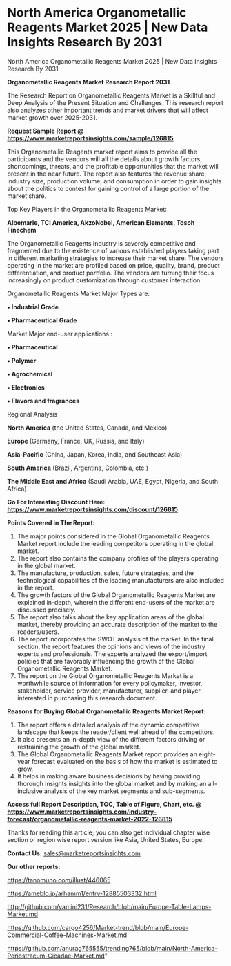 # North America Organometallic Reagents Market 2025 | New Data Insights Research By 2031
North America Organometallic Reagents Market 2025 | New Data Insights Research By 2031

<strong>Organometallic Reagents Market Research Report 2031</strong>

The Research Report on Organometallic Reagents Market is a Skillful and Deep Analysis of the Present Situation and Challenges. This research report also analyzes other important trends and market drivers that will affect market growth over 2025-2031.

<strong>Request Sample Report @ <a href=https://www.marketreportsinsights.com/sample/126815>https://www.marketreportsinsights.com/sample/126815</a></strong>

This Organometallic Reagents market report aims to provide all the participants and the vendors will all the details about growth factors, shortcomings, threats, and the profitable opportunities that the market will present in the near future. The report also features the revenue share, industry size, production volume, and consumption in order to gain insights about the politics to contest for gaining control of a large portion of the market share.

Top Key Players in the Organometallic Reagents Market:

<strong>Albemarle, TCI America, AkzoNobel, American Elements, Tosoh Finechem</strong>

The Organometallic Reagents Industry is severely competitive and fragmented due to the existence of various established players taking part in different marketing strategies to increase their market share. The vendors operating in the market are profiled based on price, quality, brand, product differentiation, and product portfolio. The vendors are turning their focus increasingly on product customization through customer interaction.

Organometallic Reagents Market Major Types are:

<strong>• Industrial Grade

• Pharmaceutical Grade</strong>

Market Major end-user applications :

<strong>• Pharmaceutical

• Polymer

• Agrochemical

• Electronics

• Flavors and fragrances</strong>

Regional Analysis

</u><strong><b>North America</b></strong> (the United States, Canada, and Mexico)

<strong><b>Europe </b></strong>(Germany, France, UK, Russia, and Italy)

<strong><b>Asia-Pacific</b></strong> (China, Japan, Korea, India, and Southeast Asia)

<strong><b>South America</b></strong> (Brazil, Argentina, Colombia, etc.)

<strong><b>The Middle East and Africa</b></strong> (Saudi Arabia, UAE, Egypt, Nigeria, and South Africa)

<strong>Go For Interesting Discount Here: <a href=https://www.marketreportsinsights.com/discount/126815>https://www.marketreportsinsights.com/discount/126815</a></strong>

<strong>Points Covered in The Report:</strong>
<ol>
  <li>The major points considered in the Global Organometallic Reagents Market report include the leading competitors operating in the global market.</li>
  <li>The report also contains the company profiles of the players operating in the global market.</li>
  <li>The manufacture, production, sales, future strategies, and the technological capabilities of the leading manufacturers are also included in the report.</li>
  <li>The growth factors of the Global Organometallic Reagents Market are explained in-depth, wherein the different end-users of the market are discussed precisely.</li>
  <li>The report also talks about the key application areas of the global market, thereby providing an accurate description of the market to the readers/users.</li>
  <li>The report incorporates the SWOT analysis of the market. In the final section, the report features the opinions and views of the industry experts and professionals. The experts analyzed the export/import policies that are favorably influencing the growth of the Global Organometallic Reagents Market.</li>
  <li>The report on the Global Organometallic Reagents Market is a worthwhile source of information for every policymaker, investor, stakeholder, service provider, manufacturer, supplier, and player interested in purchasing this research document.</li>
</ol>
<strong>Reasons for Buying Global Organometallic Reagents Market Report:</strong>

<ol>
  <li>The report offers a detailed analysis of the dynamic competitive landscape that keeps the reader/client well ahead of the competitors.</li>
  <li>It also presents an in-depth view of the different factors driving or restraining the growth of the global market.</li>
  <li>The Global Organometallic Reagents Market report provides an eight-year forecast evaluated on the basis of how the market is estimated to grow.</li>
  <li>It helps in making aware business decisions by having providing thorough insights insights into the global market and by making an all-inclusive analysis of the key market segments and sub-segments.</li>
</ol>
<strong>Access full Report Description, TOC, Table of Figure, Chart, etc. @ <a href=https://www.marketreportsinsights.com/industry-forecast/organometallic-reagents-market-2022-126815>https://www.marketreportsinsights.com/industry-forecast/organometallic-reagents-market-2022-126815</a></strong>


Thanks for reading this article; you can also get individual chapter wise section or region wise report version like Asia, United States, Europe.

<strong>Contact Us:</strong>
sales@marketreportsinsights.com

<strong>Our other reports:</strong>

<a href=https://tanomuno.com/illust/446065>https://tanomuno.com/illust/446065</a>

<a href=https://ameblo.jp/arhamm1/entry-12885503332.html>https://ameblo.jp/arhamm1/entry-12885503332.html</a>

<a href=http://github.com/yamini231/Research/blob/main/Europe-Table-Lamps-Market.md>http://github.com/yamini231/Research/blob/main/Europe-Table-Lamps-Market.md</a>

<a href=https://github.com/cargo4256/Market-trend/blob/main/Europe-Commercial-Coffee-Machines-Market.md>https://github.com/cargo4256/Market-trend/blob/main/Europe-Commercial-Coffee-Machines-Market.md</a>

<a href=https://github.com/anurag765555/trending765/blob/main/North-America-Periostracum-Cicadae-Market.md>https://github.com/anurag765555/trending765/blob/main/North-America-Periostracum-Cicadae-Market.md</a>"
